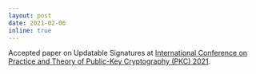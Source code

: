 ```yaml
---
layout: post
date: 2021-02-06
inline: true
---
```


Accepted paper on Updatable Signatures at <a href="https://pkc.iacr.org/2021/" target="_blank" rel="noopener">International Conference on Practice and Theory of Public-Key Cryptography (PKC) 2021</a>.